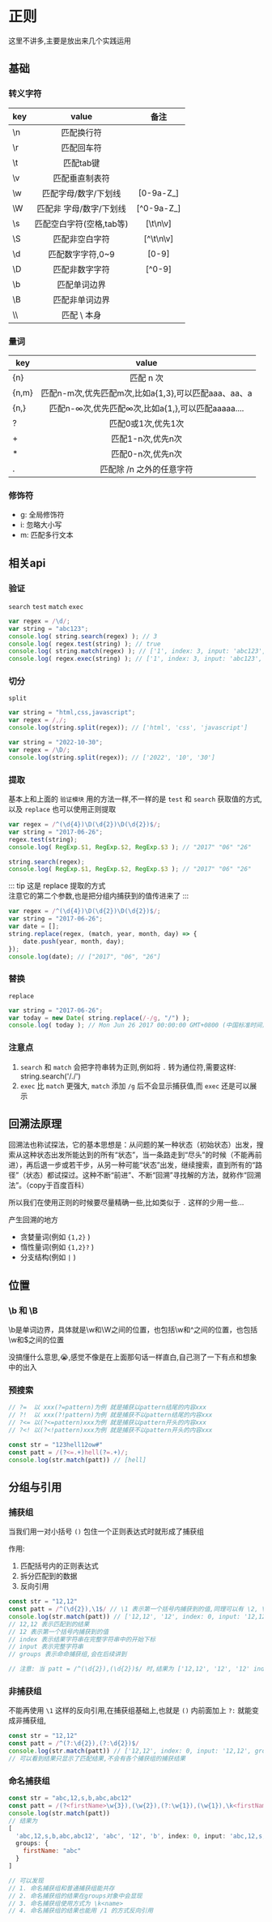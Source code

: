# 正则
这里不讲多,主要是放出来几个实践运用

## 基础
### 转义字符
| key |          value           |    备注    |
| --- | :----------------------: | :--------: |
| \n  |        匹配换行符        |            |
| \r  |        匹配回车符        |            |
| \t  |        匹配tab键         |            |
| \v  |      匹配垂直制表符      |            |
| \w  |   匹配字母/数字/下划线   | [0-9a-Z_]  |
| \W  | 匹配非 字母/数字/下划线  | [^0-9a-Z_] |
| \s  | 匹配空白字符(空格,tab等) |  [\t\n\v]  |
| \S  |      匹配非空白字符      | [^\t\n\v]  |
| \d  |     匹配数字字符,0~9     |   [0-9]    |
| \D  |      匹配非数字字符      |   [^0-9]   |
| \b  |       匹配单词边界       |            |
| \B  |      匹配非单词边界      |            |
| \\\ |       匹配 \ 本身        |            |

### 量词
| key   |                        value                        |
| ----- | :-------------------------------------------------: |
| \{n}   |                      匹配 n 次                      |
| \{n,m} | 匹配n-m次,优先匹配m次,比如a{1,3},可以匹配aaa、aa、a |
| \{n,}  |  匹配n-∞次,优先匹配∞次,比如a{1,},可以匹配aaaaa....  |
| ?     |                 匹配0或1次,优先1次                  |
| +     |                  匹配1-n次,优先n次                  |
| *     |                  匹配0-n次,优先n次                  |
| .     |              匹配除 /n 之外的任意字符               |

### 修饰符
+ g: 全局修饰符
+ i: 忽略大小写
+ m: 匹配多行文本

## 相关api
### 验证
`search` `test` `match` `exec` 
``` js
var regex = /\d/;
var string = "abc123";
console.log( string.search(regex) ); // 3
console.log( regex.test(string) ); // true
console.log( string.match(regex) ); // ['1', index: 3, input: 'abc123', groups: undefined]
console.log( regex.exec(string) ); // ['1', index: 3, input: 'abc123', groups: undefined]
```

### 切分
`split`
``` js
var string = "html,css,javascript";
var regex = /,/;
console.log(string.split(regex)); // ['html', 'css', 'javascript']

var string = "2022-10-30";
var regex = /\D/;
console.log(string.split(regex)); // ['2022', '10', '30']
```

### 提取
基本上和上面的 `验证模块` 用的方法一样,不一样的是 `test` 和 `search` 获取值的方式,以及 `replace` 也可以使用正则提取
``` js
var regex = /^(\d{4})\D(\d{2})\D(\d{2})$/;
var string = "2017-06-26";
regex.test(string);
console.log( RegExp.$1, RegExp.$2, RegExp.$3 ); // "2017" "06" "26"

string.search(regex);
console.log( RegExp.$1, RegExp.$2, RegExp.$3 ); // "2017" "06" "26"
```

::: tip
这是 replace 提取的方式 <br>
注意它的第二个参数,也是把分组内捕获到的值传进来了
:::
``` js
var regex = /^(\d{4})\D(\d{2})\D(\d{2})$/;
var string = "2017-06-26";
var date = [];
string.replace(regex, (match, year, month, day) => {
	date.push(year, month, day);
});
console.log(date); // ["2017", "06", "26"]
```

### 替换
`replace`
``` js
var string = "2017-06-26";
var today = new Date( string.replace(/-/g, "/") );
console.log( today ); // Mon Jun 26 2017 00:00:00 GMT+0800 (中国标准时间)
```

### 注意点
1. `search` 和 `match` 会把字符串转为正则,例如将 `.` 转为通位符,需要这样: string.search('/\./')
2. `exec` 比 `match` 更强大, `match` 添加 `/g` 后不会显示捕获值,而 `exec` 还是可以展示

## 回溯法原理
回溯法也称试探法，它的基本思想是：从问题的某一种状态（初始状态）出发，搜索从这种状态出发所能达到的所有“状态”，当一条路走到“尽头”的时候（不能再前进），再后退一步或若干步，从另一种可能“状态”出发，继续搜索，直到所有的“路径”（状态）都试探过。这种不断“前进”、不断“回溯”寻找解的方法，就称作“回溯法”。（copy于百度百科）

所以我们在使用正则的时候要尽量精确一些,比如类似于 `.` 这样的少用一些...

产生回溯的地方
+ 贪婪量词(例如 `{1,2}` )
+ 惰性量词(例如 `{1,2}?` )
+ 分支结构(例如 `|` )

## 位置
### \b 和 \B
\b是单词边界，具体就是\w和\W之间的位置，也包括\w和^之间的位置，也包括\w和$之间的位置

没搞懂什么意思,😭,感觉不像是在上面那句话一样直白,自己测了一下有点和想象中的出入

### 预搜索

``` js
// ?=  以 xxx(?=pattern)为例 就是捕获以pattern结尾的内容xxx
// ?!  以 xxx(?!pattern)为例 就是捕获不以pattern结尾的内容xxx
// ?<= 以(?<=pattern)xxx为例 就是捕获以pattern开头的内容xxx
// ?<! 以(?<!pattern)xxx为例 就是捕获不以pattern开头的内容xxx

const str = "123hell12ow#"
const patt = /(?<=.+)hell(?=.+)/;
console.log(str.match(patt)) // [hell]
```

## 分组与引用
### 捕获组
当我们用一对小括号 `()` 包住一个正则表达式时就形成了捕获组

作用:
1. 匹配括号内的正则表达式
2. 拆分匹配到的数据
3. 反向引用

``` js
const str = "12,12"
const patt = /^(\d{2}),\1$/ // \1 表示第一个括号内捕获到的值,同理可以有 \2, \3, 最多到 \9
console.log(str.match(patt)) // ['12,12', '12', index: 0, input: '12,12', groups: undefined]
// 12,12 表示匹配到的结果
// 12 表示第一个括号内捕获到的值
// index 表示结果字符串在完整字符串中的开始下标
// input 表示完整字符串
// groups 表示命命捕获组,会在后续讲到

// 注意: 当 patt = /^(\d{2}),(\d{2})$/ 时,结果为 ['12,12', '12', '12' index: 0, input: '12,12', groups: undefined], 不是因为用反向引用不会被当作一个捕获组,所以在结果中没有打印,而是因为反向引用的结果会隐藏
```

### 非捕获组
不能再使用 `\1` 这样的反向引用,在捕获组基础上,也就是 `()` 内前面加上 `?:` 就能变成非捕获组,

``` js
const str = "12,12"
const patt = /^(?:\d{2}),(?:\d{2})$/
console.log(str.match(patt)) // ['12,12', index: 0, input: '12,12', groups: undefined]
// 可以看到结果只显示了匹配结果,不会有各个捕获组的捕获结果
```

### 命名捕获组
``` js
const str = "abc,12,s,b,abc,abc12"
const patt = /(?<firstName>\w{3}),(\w{2}),(?:\w{1}),(\w{1}),\k<firstName>,\1\2/
console.log(str.match(patt))
// 结果为
[ 
  'abc,12,s,b,abc,abc12', 'abc', '12', 'b', index: 0, input: 'abc,12,s,b,abc,abc12',
  groups: {
    firstName: "abc"
  }
]

// 可以发现
// 1. 命名捕获组和普通捕获组能共存
// 2. 命名捕获组的结果在groups对象中会显现
// 3. 命名捕获组使用方式为 \k<name>
// 4. 命名捕获组的结果也能用 /1 的方式反向引用
```